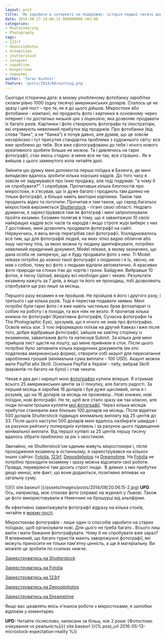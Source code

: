 ```yaml
---
layout: post
title: 'Як заробити в інтернеті на подорожах: історія першої тисячі доларів у мікростоках'
date: 2014-08-27 14:06:12.000000000 +03:00
categories:
- Moutaineering
- Photography
tags:
- 123rf
- depositphotos
- dreamstime
- shutterstock
- інтернет
- заробіток
- мікростоки
- подорожі
author: 'Taras Kushnir'
feature: 'posts/2014/08/earning.png'
---
```


Сьогодні історична дата: в моєму улюбленому фотобанку заробітки склали рівно 1000 (одну тисячу) американських доларів. Сталось це не зразу і цей пост - про те, як я до цього дійшов. Мікростоки або фотобанки - компанії, які продають фото і картинки в основному через інтернет і по достатньо низькій ціні з ліцензією, яка дозволяє продавати їх багато разів. Картинки і фото створюють фотографи та ілюстратори, які отримують невеликий прибуток від продажів. Про фотобанки (від слова "банк", а не "банка") я почув давно, але думав, що це зовсім несерйозно і тут присутня стандартна проблема з художнього світу: все вже зроблено до тебе. Все вже сфотографовано до тебе і нічого нового креативного зробити більше не можна. Та і дивлячись на гарні фотографії, стає якось стидно: в мене все не так, все страшно.. Як я вийшов з цього замкнутого кола читайте далі.

<!--more-->

Змінити цю думку мені допомогла перша поїздка в Безенги, де мені випадково вдалось зробити кілька хороших кадрів. До того часу я зовсім не задумувався про їхню продажу, але тоді подумав: "а чому б не спробувати?". І спробував. Прочитавши кілька блогпостів про мікростоки, я з'ясував, що їх дуже багато і продають там далеко не тільки фотографії, а більше навіть векторні картинки. Також там продають відео та логотипи. Прочитав я там також, що серед багатьох мікростоків вирізняється [Shutterstock](http://submit.shutterstock.com/?ref=1263382) - гігант своєї області. Недовго думаючи, я зареєструвався там як фотограф і мені запропонували пройти екзамен. Екзамен полягав в тому, що я завантажую 10 своїх найкращих кадрів всіх часів та народів і якщо строге журі вибере з них 7 достойних, мені дозволять продавати фотографії на сайті. Нервуючись, я весь вечір перегрібав свої фотографії. Ускладнювалось все тим, що для фотографій людей, на яких чітко видно обличчя або іншу частину тіла, за якою можна ту людину ідентифікувати, потрібен невеликий юридичний документ, Model release, в якому зазначено, що дана особа не заперечує, що я буду продавати фото з нею. Ті Model release потрібні до кожної такої фотографії з людиною і я їх, звісно, не мав з собою, тому всі фото з людьми відпали автоматично. А красивих фото природи на стоках ітак до чортів і трохи. Байдуже. Вибравши 10 фоток, я тисну Upload, вводжу всі необхідні дані і чекаю. Результати екзамену кажуть за 7 днів, а якщо ти його не проходиш, тобі дозволяють спробувати ще раз лише за місяць.

Першого разу екзамен я не пройшов. Не пройшов я його і другого разу, і третього і ще кілька разів. Тоді я перестав подавати заявки. Мені потрібні були гарні фото і я вже навіть частенько брав фотоапарат із собою на роботу і в походи, та все ніяк не везло. Я прочитав кілька книжок по фотографії (Креативна фотографія, Сучасна фотографія та The Photographic Eye), зрозумів, що я нічого не знав про фотографію. Освоїв якісь ази. З тою інформацією поїхав на другий Кавказ і вже після того, добре відібравши фотографії, зайшов на завітну сторінку із екзаменом, завантажив фото та натиснув Submit. За кілька днів мені прийшов лист щастя на пошту, що мене прийняли в сток. Після цього потрібно було заповнити кілька юридичних документів (як ото податкова американська форма), створити собі акаунт для пересилання зароблених грошей (мінімальна сума виплати - 100 USD). Акаунт можна мати PayPal або Skrill. Оскільки PayPal в Україні - табу, вибрав Skrill (варіантів-то багато не було) і став чекати.

Чекав я два дні і нарешті мою <a title="Фото" href="http://shutterstock.com/pic.mhtml?id=151437512&amp;rid=1263382" target="_blank" rel="noopener noreferrer">фотографію</a> купили вперше. Я отримав всього 25 американських центів за її покупку, але багато радості. За перший місяць я заробив 16 доларів і був дуже щасливий, хоча я і розумів, що на 16 доларів за місяць не проживеш.. Нові книжки, нові поїздки, нові фотографії. Не те, щоб все стало зразу аж так класно, але люди почали трошки купляти [мої фотографії](http://www.shutterstock.com/g/Taras+Kushnir?rid=1263382). Через кілька місяців прибутки становили вже близько 100 доларів на місяць. Після відмітки 500 доларів Shutterstock підвищує мінімальну виплату від 25 центів до 33. Після цього наступні 500 доларів мені вдалось назбирати швидше і за рахунок рейтингу попередніх купівель і за рахунок цього підвищення мінімальної виплати. Від першої купівлі за 25 центів першу тисячу вдалось зібрати приблизно за рік з хвостиком.

Звичайно, не Shutterstock'ом єдиним живуть мікростокери і, після проходження екзамену в останньому, я зареєструвався на кількох інших сайтах: <a title="Fotolia" href="http://us.fotolia.com/partner/204276794" target="_blank" rel="noopener noreferrer">Fotolia</a>, [123rf](http://www.123rf.com/#ribtoks%20), [Depositphotos](http://depositphotos.com?ref=1799659) та [Dreamstime](http://www.dreamstime.com/#res5166767). На [Fotolia](http://us.fotolia.com/partner/204276794) не потрібно проходити екзамену і зразу можна відсилати свої роботи. Правда, перевіряючі там досить строгі люди.  В деяких з них прибутки дещо менші, але факт, що вони додаються, позитивно впливає на загальну суму.

![]({{ site.baseurl }}/assets/images/posts/2014/08/20.06.15-2.jpg)
<strong>UPD</strong>. Ось, наприклад, моє стокове фото (зправа) на журналі у Львові. Також це фото використовували в Німеччині на брошурці від альпфірми.

Як ефективно завантажувати фотографії відразу на кілька стоків, читайте в <a title="Як завантажувати фото та ілюстрації на мікростоки?" href="http://jamming.com.ua/%d1%8f%d0%ba-%d0%b7%d0%b0%d0%b2%d0%b0%d0%bd%d1%82%d0%b0%d0%b6%d1%83%d0%b2%d0%b0%d1%82%d0%b8-%d1%84%d0%be%d1%82%d0%be-%d1%82%d0%b0-%d1%96%d0%bb%d1%8e%d1%81%d1%82%d1%80%d0%b0%d1%86%d1%96%d1%97-%d0%bd/" target="_blank" rel="noopener noreferrer">моєму пості</a>.

Мікростокова фотографія - лише один із способів заробити на старих поїздках, щоб організувати нові. Для цього не треба багато.. Всього лиш вміти і мати бажання фотографувати. Чому б не спробувати вже зараз? Я впевнений, що багато туристів мають заворожуючі фотографії, які можуть приносити не тільки пам'ятну цінність, а ще й матеріальну. Ви можете це зробити по ссилках нижче:

[Зареєструватись на Shutterstock](http://submit.shutterstock.com/?ref=1263382)

[Зареєструватись на Fotolia](http://us.fotolia.com/partner/204276794)

[Зареєструватись на 123rf](http://www.123rf.com/#ribtoks%20)

[Зареєструватись на Depositphotos](http://depositphotos.com?ref=1799659)

[Зареєструватись на Dreamstime](http://www.dreamstime.com/#res5166767)

Якщо вас цікавлять якісь н'юанси роботи з мікростоками, я залюбки відповім у коментарях.

<strong>UPD:</strong> Читайте післяслово, написане за більш, ніж 2 роки: [Фотостоки: очікування vs реальність]({{ site.baseurl }}{% post_url 2016-05-13-microstock-expectation-reality %})
